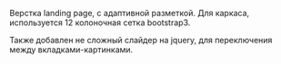 Верстка landing page, с адаптивной разметкой. Для каркаса, используется 12 колоночная сетка bootstrap3.

Также добавлен не сложный слайдер на jquery, для переключения между вкладками-картинками.
